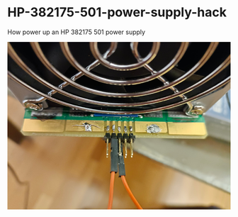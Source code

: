 # HP-382175-501-power-supply-hack
How power up an HP 382175 501 power supply

![This is an image](https://raw.githubusercontent.com/bigjohnson/HP-382175-501-power-supply-hack/main/images/HP-382175-501_1.jpg)
